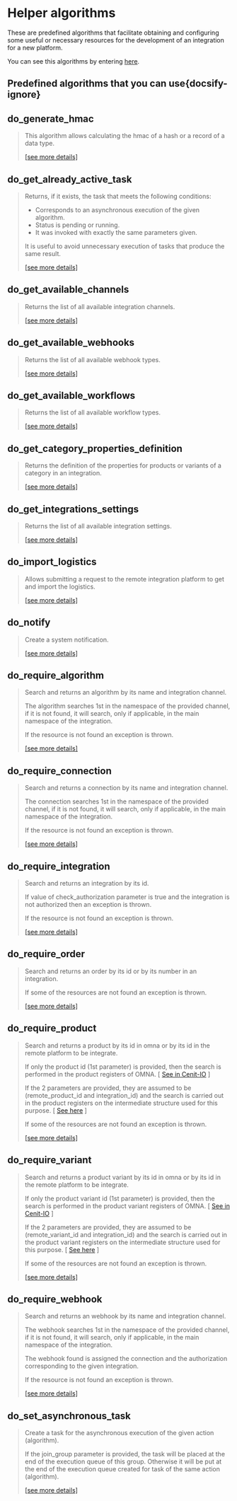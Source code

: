 # Helper algorithms

These are predefined algorithms that facilitate obtaining and configuring some useful or necessary resources for the
development of an integration for a new platform.

You can see this algorithms by entering [here](https://cenit.io/algorithm?f[name][40703][o]=starts_with&f[name][40703][v]=do_&f[namespace][40840][v]=OMNAv2).

## Predefined algorithms that you can use{docsify-ignore}

## do_generate_hmac

> This algorithm allows calculating the hmac of a hash or a record of a data type.
>
> [[see more details]](do_generate_hmac ':class=see-more')

## do_get_already_active_task

> Returns, if it exists, the task that meets the following conditions:
> 
> * Corresponds to an asynchronous execution of the given algorithm.
> * Status is pending or running.
> * It was invoked with exactly the same parameters given.
> 
> It is useful to avoid unnecessary execution of tasks that produce the same result.
>
> [[see more details]](do_get_already_active_task ':class=see-more')

## do_get_available_channels

> Returns the list of all available integration channels.
>
> [[see more details]](do_get_available_channels ':class=see-more')

## do_get_available_webhooks

> Returns the list of all available webhook types.
>
> [[see more details]](do_get_available_webhooks ':class=see-more')

## do_get_available_workflows

> Returns the list of all available workflow types.
>
> [[see more details]](do_get_available_workflows ':class=see-more')

## do_get_category_properties_definition

> Returns the definition of the properties for products or variants of a category in an integration.
>
> [[see more details]](do_get_category_properties_definition ':class=see-more')

## do_get_integrations_settings

> Returns the list of all available integration settings.
>
> [[see more details]](do_get_integrations_settings ':class=see-more')

## do_import_logistics

> Allows submitting a request to the remote integration platform to get and import the logistics.
>
> [[see more details]](do_import_logistics ':class=see-more')

## do_notify

> Create a system notification.
>
> [[see more details]](do_notify ':class=see-more')

## do_require_algorithm

> Search and returns an algorithm by its name and integration channel.
> 
> The algorithm searches 1st in the namespace of the provided channel, if it is not found, it will search, 
> only if applicable, in the main namespace of the integration.
> 
> If the resource is not found an exception is thrown.
>
> [[see more details]](do_require_algorithm ':class=see-more')

## do_require_connection

> Search and returns a connection by its name and integration channel.
> 
> The connection searches 1st in the namespace of the provided channel, if it is not found, it will search, 
> only if applicable, in the main namespace of the integration.
> 
> If the resource is not found an exception is thrown.
>
> [[see more details]](do_require_connection ':class=see-more')

## do_require_integration

> Search and returns an integration by its id.
> 
> If value of check_authorization parameter is true and the integration is not authorized then 
> an exception is thrown.
> 
> If the resource is not found an exception is thrown.
>
> [[see more details]](do_require_integration ':class=see-more')

## do_require_order

> Search and returns an order by its id or by its number in an integration.
> 
> If some of the resources are not found an exception is thrown.
>
> [[see more details]](do_require_order ':class=see-more')

## do_require_product

> Search and returns a product by its id in omna or by its id in the remote platform to be integrate.
> 
> If only the product id (1st parameter) is provided, then the search is performed in the product registers of OMNA.
> [ [See in Cenit-IO](https://cenit.io/json_data_type?f[namespace][24075][v]=OMNAv2&f[name][24160][o]=is&f[name][24160][v]=Product) ]
> 
> If the 2 parameters are provided, they are assumed to be (remote_product_id and integration_id) and the search is 
> carried out in the product registers on the intermediate structure used for this purpose.
> [ [See here](../data-types/IntegrationProduct.md) ]
> 
> If some of the resources are not found an exception is thrown.
>
> [[see more details]](do_require_product ':class=see-more')

## do_require_variant

> Search and returns a product variant by its id in omna or by its id in the remote platform to be integrate.
> 
> If only the product variant id (1st parameter) is provided, then the search is performed in the product variant registers of OMNA.
> [ [See in Cenit-IO](https://cenit.io/json_data_type?f[namespace][24075][v]=OMNAv2&f[name][24160][o]=is&f[name][24160][v]=Variant) ]
> 
> If the 2 parameters are provided, they are assumed to be (remote_variant_id and integration_id) and the search is 
> carried out in the product variant registers on the intermediate structure used for this purpose.
> [ [See here](../data-types/IntegrationVariant.md) ]
> 
> If some of the resources are not found an exception is thrown.
>
> [[see more details]](do_require_variant ':class=see-more')

## do_require_webhook

> Search and returns an webhook by its name and integration channel.
> 
> The webhook searches 1st in the namespace of the provided channel, if it is not found, it will search, 
> only if applicable, in the main namespace of the integration.
> 
> The webhook found is assigned the connection and the authorization corresponding to the given integration.
> 
> If the resource is not found an exception is thrown.
>
> [[see more details]](do_require_webhook ':class=see-more')

## do_set_asynchronous_task

> Create a task for the asynchronous execution of the given action (algorithm).
> 
> If the join_group parameter is provided, the task will be placed at the end of the execution queue of this group. 
> Otherwise it will be put at the end of the execution queue created for task of the same action (algorithm).
>
> [[see more details]](do_set_asynchronous_task ':class=see-more')

